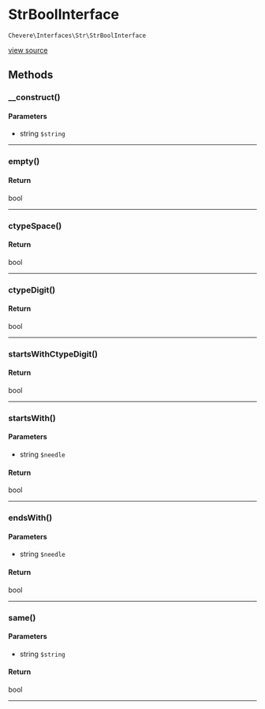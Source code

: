 # StrBoolInterface

`Chevere\Interfaces\Str\StrBoolInterface`

[view source](https://github.com/chevere/chevere/blob/master//home/rodolfo/git/chevere/chevere/interfaces/Str/StrBoolInterface.php)

## Methods

### __construct()

#### Parameters

- string `$string`

---

### empty()

#### Return

bool

---

### ctypeSpace()

#### Return

bool

---

### ctypeDigit()

#### Return

bool

---

### startsWithCtypeDigit()

#### Return

bool

---

### startsWith()

#### Parameters

- string `$needle`

#### Return

bool

---

### endsWith()

#### Parameters

- string `$needle`

#### Return

bool

---

### same()

#### Parameters

- string `$string`

#### Return

bool

---

